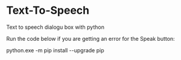 # Text-To-Speech
Text to speech dialogu box with python

Run the code below if you are getting an error for the Speak button:

 python.exe -m pip install --upgrade pip

